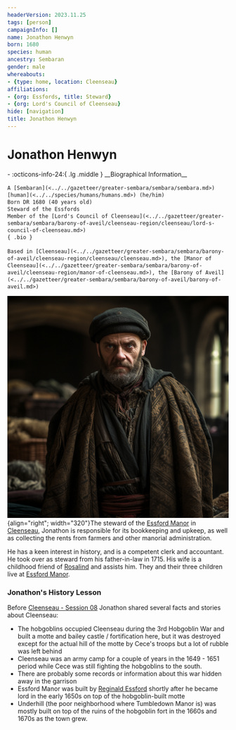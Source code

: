 ```yaml
---
headerVersion: 2023.11.25
tags: [person]
campaignInfo: []
name: Jonathon Henwyn
born: 1680
species: human
ancestry: Sembaran
gender: male
whereabouts:
- {type: home, location: Cleenseau}
affiliations:
- {org: Essfords, title: Steward}
- {org: Lord's Council of Cleenseau}
hide: [navigation]
title: Jonathon Henwyn
---
```

# Jonathon Henwyn
<div class="grid cards ext-narrow-margin ext-one-column" markdown>
- :octicons-info-24:{ .lg .middle } __Biographical Information__

    A [Sembaran](<../../gazetteer/greater-sembara/sembara/sembara.md>) [human](<../../species/humans/humans.md>) (he/him)  
    Born DR 1680 (40 years old)  
    Steward of the Essfords  
    Member of the [Lord's Council of Cleenseau](<../../gazetteer/greater-sembara/sembara/barony-of-aveil/cleenseau-region/cleenseau/lord-s-council-of-cleenseau.md>)  
    { .bio }

    Based in [Cleenseau](<../../gazetteer/greater-sembara/sembara/barony-of-aveil/cleenseau-region/cleenseau/cleenseau.md>), the [Manor of Cleenseau](<../../gazetteer/greater-sembara/sembara/barony-of-aveil/cleenseau-region/manor-of-cleenseau.md>), the [Barony of Aveil](<../../gazetteer/greater-sembara/sembara/barony-of-aveil/barony-of-aveil.md>)
</div>


![Jonathon Henwyn](../../assets/jonathon-henwyn.png){align="right"; width="320"}The steward of the [Essford Manor](<../../gazetteer/greater-sembara/sembara/barony-of-aveil/cleenseau-region/cleenseau/essford-manor.md>) in [Cleenseau](<../../gazetteer/greater-sembara/sembara/barony-of-aveil/cleenseau-region/cleenseau/cleenseau.md>), Jonathon is responsible for its bookkeeping and upkeep, as well as collecting the rents from farmers and other manorial administration. 

He has a keen interest in history, and is a competent clerk and accountant. He took over as steward from his father-in-law in 1715. His wife is a childhood friend of [Rosalind](<./rosalind-essford.md>) and assists him. They and their three children live at [Essford Manor](<../../gazetteer/greater-sembara/sembara/barony-of-aveil/cleenseau-region/cleenseau/essford-manor.md>). 

 
### Jonathon's History Lesson
Before [Cleenseau - Session 08](<../../campaigns/cleenseau-campaign/sessions/cleenseau-session-08.md>) Jonathon shared several facts and stories about Cleenseau:
- The hobgoblins occupied Cleenseau during the 3rd Hobgoblin War and built a motte and bailey castle / fortification here, but it was destroyed except for the actual hill of the motte by Cece's troops but a lot of rubble was left behind 
- Cleenseau was an army camp for a couple of years in the 1649 - 1651 period while Cece was still fighting the hobgoblins to the south.
- There are probably some records or information about this war hidden away in the garrison
- Essford Manor was built by [Reginald Essford](<../historical-figures/reginald-essford.md>) shortly after he became lord in the early 1650s on top of the hobgoblin-built motte  
- Underhill (the poor neighborhood where Tumbledown Manor is) was mostly built on top of the ruins of the hobgoblin fort in the 1660s and 1670s as the town grew. 

